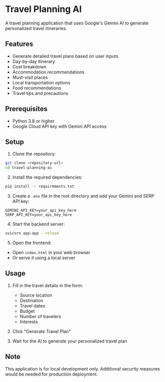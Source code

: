 # Travel Planning AI

A travel planning application that uses Google's Gemini AI to generate personalized travel itineraries.

## Features

- Generate detailed travel plans based on user inputs
- Day-by-day itinerary
- Cost breakdown
- Accommodation recommendations
- Must-visit places
- Local transportation options
- Food recommendations
- Travel tips and precautions

## Prerequisites

- Python 3.8 or higher
- Google Cloud API key with Gemini API access

## Setup

1. Clone the repository:
```bash
git clone <repository-url>
cd travel-planning-ai
```

2. Install the required dependencies:
```bash
pip install -r requirements.txt
```

3. Create a `.env` file in the root directory and add your Gemini and SERP API key:
```
GEMINI_API_KEY=your_api_key_here
SERP_API_KEY=your_api_key_here
```

4. Start the backend server:
```bash
uvicorn app:app --reload
```

5. Open the frontend:
- Open `index.html` in your web browser
- Or serve it using a local server

## Usage

1. Fill in the travel details in the form:
   - Source location
   - Destination
   - Travel dates
   - Budget
   - Number of travelers
   - Interests

2. Click "Generate Travel Plan"

3. Wait for the AI to generate your personalized travel plan

## Note

This application is for local development only. Additional security measures would be needed for production deployment.
